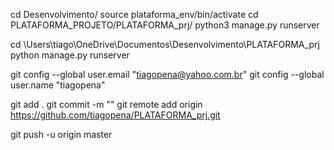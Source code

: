 cd Desenvolvimento/
source plataforma_env/bin/activate
cd PLATAFORMA_PROJETO/PLATAFORMA_prj/
python3 manage.py runserver

cd \Users\tiago\OneDrive\Documentos\Desenvolvimento\PLATAFORMA_prj
python manage.py runserver


git config --global user.email "tiagopena@yahoo.com.br"
git config --global user.name "tiagopena"

git add .
git commit -m ""
git remote add origin https://github.com/tiagopena/PLATAFORMA_prj.git

git push -u origin master
